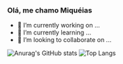 ### Olá, me chamo Miquéias

- 🔭 I’m currently working on ...
- 🌱 I’m currently learning ...
- 👯 I’m looking to collaborate on ...

![Anurag's GitHub stats](https://github-readme-stats.vercel.app/api?username=miqueiasmartinsf&show_icons=true&theme=radical)
![Top Langs](https://github-readme-stats.vercel.app/api/top-langs/?username=miqueiasmartinsf&layout=compact)

